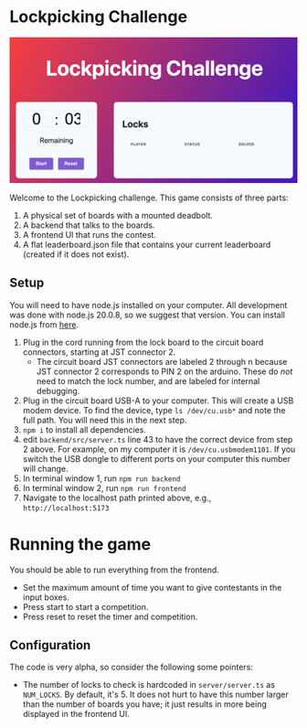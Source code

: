 # Lockpicking Challenge

![](img/lockpicking_game_screenshot.png "Lockpicking game")

Welcome to the Lockpicking challenge.  This game consists of three parts:
1. A physical set of boards with a mounted deadbolt.
2. A backend that talks to the boards.
3. A frontend UI that runs the contest.
4. A flat leaderboard.json file that contains your current leaderboard (created
   if it does not exist).

## Setup

You will need to have node.js installed on your computer. All development was done
with node.js 20.0.8, so we suggest that version.  You can install node.js from [here](https://nodejs.org/en/download). 

1. Plug in the cord running from the lock board to the circuit board
   connectors, starting at JST connector 2. 
   * The circuit board JST connectors are labeled 2 through n because JST
     connector 2 corresponds to PIN 2 on the arduino.  These do *not* need to
     match the lock number, and are labeled for internal debugging.
2. Plug in the circuit board USB-A to your computer. This will create a USB
   modem device. To find the device, type `ls /dev/cu.usb*` and note the full
   path. You will need this in the next step. 
3. `npm i` to install all dependencies.
4. edit `backend/src/server.ts` line 43 to have the correct device from step 2
   above. For example, on my computer it is `/dev/cu.usbmodem1101`.  If you
   switch the USB dongle to different ports on your computer this number will
   change.
5. In terminal window 1, run `npm run backend`
6. In terminal window 2, run `npm run frontend`
7. Navigate to the localhost path printed above, e.g., `http://localhost:5173`

# Running the game

You should be able to run everything from the frontend. 
* Set the maximum amount of time you want to give contestants in the input
  boxes.
* Press start to start a competition.
* Press reset to reset the timer and competition.

## Configuration

The code is very alpha, so consider the following some pointers:

* The number of locks to check is hardcoded in `server/server.ts` as `NUM_LOCKS`.  By
  default, it's 5.  It does not hurt to have this number larger than the number
  of boards you have; it just results in more being displayed in the frontend
  UI.
 
